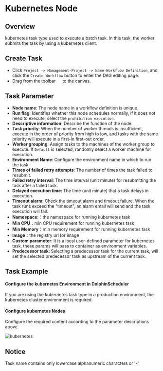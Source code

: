 # Kubernetes Node

## Overview

kubernetes task type used to execute a batch task. In this task, the worker submits the task by using a kubernetes client.

## Create Task

- Click `Project -> Management-Project -> Name-Workflow Definition`, and click the `Create Workflow` button to enter the DAG editing page.
- Drag from the toolbar <img src="/img/tasks/icons/kubernetes.png" width="15"/> to the canvas.

## Task Parameter
- **Node name**: The node name in a workflow definition is unique.
- **Run flag**: Identifies whether this node schedules normally, if it does not need to execute, select the `prohibition execution`.
- **Descriptive information**: Describe the function of the node.
- **Task priority**: When the number of worker threads is insufficient, execute in the order of priority from high to low, and tasks with the same priority will execute in a first-in first-out order.
- **Worker grouping**: Assign tasks to the machines of the worker group to execute. If `Default` is selected, randomly select a worker machine for execution.
- **Environment Name**: Configure the environment name in which to run the task.
- **Times of failed retry attempts**: The number of times the task failed to resubmit.
- **Failed retry interval**: The time interval (unit minute) for resubmitting the task after a failed task.
- **Delayed execution time**: The time (unit minute) that a task delays in execution.
- **Timeout alarm**: Check the timeout alarm and timeout failure. When the task runs exceed the "timeout", an alarm email will send and the task execution will fail.
- **Namespace**:：the namespace for running kubernetes task
- **Min CPU**：min CPU requirement for running kubernetes task
- **Min Memory**：min memory requirement for running kubernetes task
- **Image**：the registry url for image 
- **Custom parameter**: It is a local user-defined parameter for kubernetes task, these params will pass to container as environment variables.
- **Predecessor task**: Selecting a predecessor task for the current task, will set the selected predecessor task as upstream of the current task.
## Task Example

#### Configure the kubernetes Environment in DolphinScheduler

If you are using the kubernetes task type in a production environment, the kubernetes cluster environment is required.

#### Configure kubernetes Nodes

Configure the required content according to the parameter descriptions above.

![kubernetes](/img/tasks/demo/kubernetes-task-en.png)

## Notice

Task name contains only lowercase alphanumeric characters or '-'
